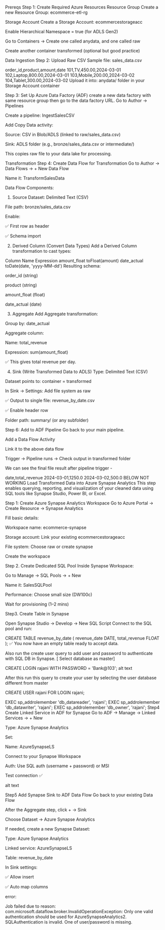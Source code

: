 Prereqs
Step 1: Create Required Azure Resources
Resource Group
Create a new Resource Group: ecommerce-etl-rg

Storage Account
Create a Storage Account: ecommercestorageacc

Enable Hierarchical Namespace = true (for ADLS Gen2)

Go to Containers → Create one called anydata, and one called raw

Create another container transformed (optional but good practice)

Data Ingestion
Step 2: Upload Raw CSV
Sample file: sales_data.csv

order_id,product,amount,date
101,TV,450.00,2024-03-01
102,Laptop,800.00,2024-03-01
103,Mobile,200.00,2024-03-02
104,Tablet,300.00,2024-03-02
Upload it into: anydata/ folder in your Storage Account container

Step 3: Set Up Azure Data Factory (ADF)
create a new data factory with same resource group then go to the data factory URL.
Go to Author → Pipelines

Create a pipeline: IngestSalesCSV

Add Copy Data activity:

Source: CSV in Blob/ADLS (linked to raw/sales_data.csv)

Sink: ADLS folder (e.g., bronze/sales_data.csv or intermediate/)

This copies raw file to your data lake for processing.

Transformation
Step 4: Create Data Flow for Transformation
Go to Author → Data Flows → + New Data Flow

Name it: TransformSalesData

Data Flow Components:
1. Source
Dataset: Delimited Text (CSV)

File path: bronze/sales_data.csv

Enable:

✅ First row as header

✅ Schema import

2. Derived Column (Convert Data Types)
Add a Derived Column transformation to cast types:

Column Name	    Expression
amount_float	toFloat(amount)
date_actual	    toDate(date, 'yyyy-MM-dd')
Resulting schema:

order_id (string)

product (string)

amount_float (float)

date_actual (date)

3. Aggregate
Add Aggregate transformation:

Group by: date_actual

Aggregate column:

Name: total_revenue

Expression: sum(amount_float)

✅ This gives total revenue per day.

4. Sink (Write Transformed Data to ADLS)
Type: Delimited Text (CSV)

Dataset points to: container = transformed

In Sink → Settings: Add file system as raw

✅ Output to single file: revenue_by_date.csv

✅ Enable header row

Folder path: summary/ (or any subfolder)

Step 6: Add to ADF Pipeline
Go back to your main pipeline.

Add a Data Flow Activity

Link it to the above data flow

Trigger → Pipeline runs → Check output in transformed folder

We can see the final file result after pipeline trigger -

date,total_revenue
2024-03-01,1250.0
2024-03-02,500.0
BELOW NOT WORKING
Load Transformed Data into Azure Synapse Analytics
This step enables querying, reporting, and visualization of your cleaned data using SQL tools like Synapse Studio, Power BI, or Excel.

Step 1: Create Azure Synapse Analytics Workspace
Go to Azure Portal → Create Resource → Synapse Analytics

Fill basic details:

Workspace name: ecommerce-synapse

Storage account: Link your existing ecommercestorageacc

File system: Choose raw or create synapse

Create the workspace

Step 2.
Create Dedicated SQL Pool Inside Synapse Workspace:

Go to Manage → SQL Pools → + New

Name it: SalesSQLPool

Performance: Choose small size (DW100c)

Wait for provisioning (1–2 mins)

Step3.
Create Table in Synapse

Open Synapse Studio → Develop → New SQL Script Connect to the SQL pool and run:

CREATE TABLE revenue_by_date (
    revenue_date DATE,
    total_revenue FLOAT
);
✅ You now have an empty table ready to accept data.

Also run the create user query to add user and password to authenticate with SQL DB in Synapse. [ Select database as master]

CREATE LOGIN rajani WITH PASSWORD = 'Bank@103';
alt text

After this run this query to create your user by selecting the user database different from master

CREATE USER rajani FOR LOGIN rajani;

EXEC sp_addrolemember 'db_datareader', 'rajani';
EXEC sp_addrolemember 'db_datawriter', 'rajani';
EXEC sp_addrolemember 'db_owner', 'rajani';
Step4
Create Linked Service in ADF for Synapse Go to ADF → Manage → Linked Services → + New

Type: Azure Synapse Analytics

Set:

Name: AzureSynapseLS

Connect to your Synapse Workspace

Auth: Use SQL auth (username + password) or MSI

Test connection ✅

alt text

Step5
Add Synapse Sink to ADF Data Flow Go back to your existing Data Flow

After the Aggregate step, click + → Sink

Choose Dataset → Azure Synapse Analytics

If needed, create a new Synapse Dataset:

Type: Azure Synapse Analytics

Linked service: AzureSynapseLS

Table: revenue_by_date

In Sink settings:

✅ Allow insert

✅ Auto map columns

error:

Job failed due to reason: com.microsoft.dataflow.broker.InvalidOperationException: Only one valid authentication should be used for AzureSynapseAnalytics2. SQLAuthentication is invalid. One of user/password is missing.
